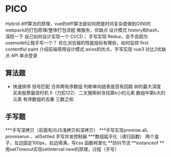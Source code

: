 # PICO

Hybrid
diff算法的原理，vue的diff算法是如何把是时间复杂度做到O(N)的
webpack的打包原理/整体打包流程
微服务，优缺点
设计模式
history和hash，深挖一下
自己如何设计实现一个 CI/CD；
手写实现 Redux，会不会因为usemodel让我手写一个？
优化浏览器的性能指标有哪些，如何监控 first contentful paint
介绍前端常用设计模式
axios的优点，手写实现
vue3  对比2优缺点 API
单点登录

## 算法题

* 快速排序
括号匹配
合并两有序数组
判断单向链表是否有回路
树的最大深度
买卖股票最佳时机 Ⅱ（力扣122）
二叉搜索树寻找第k小的元素
数组中第k大的元素
有序数组的去重
三数之和

## 手写题

***手写深拷贝（前面有问JS浅拷贝和深拷贝）
***手写实现promise.all、promiserun 、allSettled
手写并发控制器
***数组扁平化（递归函数）
两个盒子，左边固定100px，右边填满。写css
函数柯里化
**防抖节流
**instanceof
**用setTimeout实现setInterval
new的原理，过程（手写）
